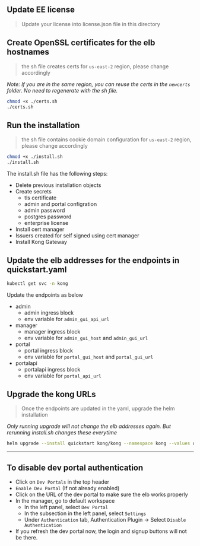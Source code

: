 ## Update EE license
> Update your license into license.json file in this directory

## Create OpenSSL certificates for the elb hostnames

> the sh file creates certs for `us-east-2` region, please change accordingly

_Note: If you are in the same region, you can reuse the certs in the `newcerts` folder. No need to regenerate with the sh file._

```bash
chmod +x ./certs.sh
./certs.sh
```

## Run the installation

> the sh file contains cookie domain configuration for `us-east-2` region, please change accordingly

```bash
chmod +x ./install.sh
./install.sh
```

The install.sh file has the following steps:

- Delete previous installation objects
- Create secrets
  - tls certificate
  - admin and portal configration
  - admin password
  - postgres password
  - enterprise license
- Install cert manager
- Issuers created for self signed using cert manager
- Install Kong Gateway

## Update the elb addresses for the endpoints in quickstart.yaml

```bash
kubectl get svc -n kong
```

Update the endpoints as below

- admin
  - admin ingress block
  - env variable for `admin_gui_api_url`
- manager
  - manager ingress block
  - env variable for `admin_gui_host` and `admin_gui_url`
- portal
  - portal ingress block
  - env variable for `portal_gui_host` and `portal_gui_url`
- portalapi
  - portalapi ingress block
  - env variable for `portal_api_url`

## Upgrade the kong URLs

> Once the endpoints are updated in the yaml, upgrade the helm installation

_Only running upgrade will not change the elb addresses again. But rerunning install.sh changes these everytime_

```bash
helm upgrade --install quickstart kong/kong --namespace kong --values quickstart.yaml
```

----

## To disable dev portal authentication
- Click on `Dev Portals` in the top header
- `Enable Dev Portal` (If not already enabled)
- Click on the URL of the dev portal to make sure the elb works properly
- In the manager, go to default workspace
  - In the left panel, select `Dev Portal`
  - In the subsection in the left panel, select `Settings`
  - Under `Authentication` tab, Authentication Plugin -> Select `Disable Authentication`
- If you refresh the dev portal now, the login and signup buttons will not be there.
